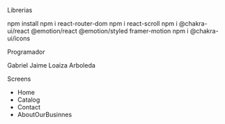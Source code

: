 Librerias

npm install
npm i react-router-dom
npm i react-scroll
npm i @chakra-ui/react @emotion/react @emotion/styled framer-motion
npm i @chakra-ui/icons

Programador

Gabriel Jaime Loaiza Arboleda


Screens

- Home
- Catalog
- Contact
- AboutOurBusinnes
